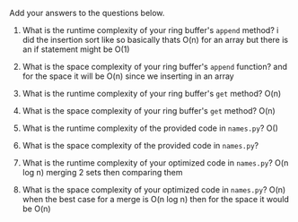 Add your answers to the questions below.

1. What is the runtime complexity of your ring buffer's `append` method?
i did the insertion sort like so basically thats  O(n)
for an array but there is an if statement might be O(1)

2. What is the space complexity of your ring buffer's `append` function?
and for the space it will be O(n) since we inserting in an array

3. What is the runtime complexity of your ring buffer's `get` method?
 O(n)

4. What is the space complexity of your ring buffer's `get` method?
O(n)

5. What is the runtime complexity of the provided code in `names.py`?
O()

6. What is the space complexity of the provided code in `names.py`?


7. What is the runtime complexity of your optimized code in `names.py`?
O(n log n) merging 2 sets then comparing them

8. What is the space complexity of your optimized code in `names.py`?
O(n) when the best case for a merge is O(n log n) then for the space it would be O(n)